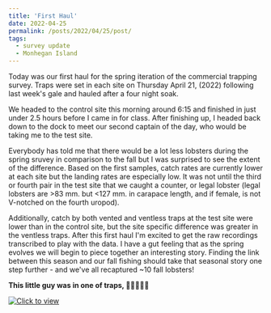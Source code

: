 ```yaml
---
title: 'First Haul'
date: 2022-04-25
permalink: /posts/2022/04/25/post/
tags:
  - survey update
  - Monhegan Island
---
```

Today was our first haul for the spring iteration of the commercial trapping survey. Traps were set in each site on Thursday April 21, (2022) following last week's gale and hauled after a four night soak. 

We headed to the control site this morning around 6:15 and finished in just under 2.5 hours before I came in for class. After finishing up, I headed back down to the dock to meet our second captain of the day, who would be taking me to the test site.

Everybody has told me that there would be a lot less lobsters during the spring sruvey in comparison to the fall but I was surprised to see the extent of the difference. Based on the first samples, catch rates are currently lower at each site but the landing rates are especially low. It was not until the third or fourth pair in the test site that we caught a counter, or legal lobster (legal lobsters are >83 mm. but <127 mm. in carapace length, and if female, is not V-notched on the fourth uropod). 

Additionally, catch by both vented and ventless traps at the test site were lower than in the control site, but the site specific difference was greater in the ventless traps. After this first haul I'm excited to get the raw recordings transcribed to play with the data. I have a gut feeling that as the spring evolves we will begin to piece together an interesting story. Finding the link between this season and our fall fishing should take that seasonal story one step further - and we've all recaptured ~10 fall lobsters!

**This little guy was in one of traps, 🦐🦐🦐🦐🦐**

[![Click to view](https://everett-rzeszow.github.io/images/Shrimp.Haul.png)](https://everett-rzeszow.github.io/images/Shrimp.Haul.png)
